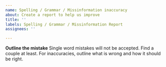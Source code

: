 ```yaml
---
name: Spelling / Grammar / Missinformation inaccuracy
about: Create a report to help us improve
title: ''
labels: Spelling / Grammar / Missinformation Report
assignees: ''

---
```


**Outline the mistake**
Single word mistakes will not be accepted. Find a couple at least. For inaccuracies, outline what is wrong and how it should be right.
